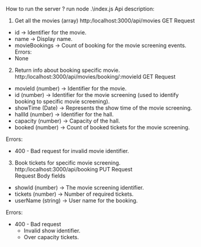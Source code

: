 How to run the server ? run node .\index.js
Api description:
1. Get all the movies (array)
http:/localhost:3000/api/movies
GET Request 
- id            -> Identifier for the movie.
- name          -> Display name.
- movieBookings -> Count of booking for the movie screening events.
Errors:
- None

2. Return info about booking specific movie.
http:/localhost:3000/api/movies/booking/:movieId
GET Request
- movieId   (number) -> Identifier for the movie.
- id        (number) -> Identifier for the movie screening (used to identify booking to specific movie screening).
- showTime  (Date)   -> Represents the show time of the movie screening.
- hallId    (number) -> Identifier for the hall.
- capacity  (number) -> Capacity of the hall.
- booked    (number) -> Count of booked tickets for the movie screening.

Errors:
- 400 - Bad request for invalid movie identifier.

3. Book tickets for specific  movie screening.
http:/localhost:3000/api/booking
PUT Request  
Request Body fields
- showId   (number) -> The movie screening identifier.
- tickets  (number) -> Number of required tickets.
- userName (string) -> User name for the booking.

Errors:
- 400 - Bad request 
    - Invalid show identifier.
    - Over capacity tickets.